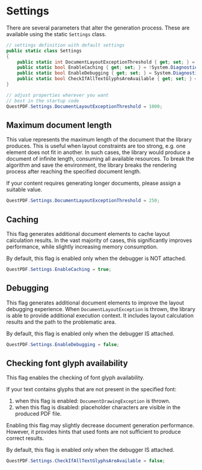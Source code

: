 # Settings

There are several parameters that alter the generation process. These are available using the static `Settings` class.

```c#
// settings definition with default settings
public static class Settings
{
    public static int DocumentLayoutExceptionThreshold { get; set; } = 250;
    public static bool EnableCaching { get; set; } = !System.Diagnostics.Debugger.IsAttached;
    public static bool EnableDebugging { get; set; } = System.Diagnostics.Debugger.IsAttached;
    public static bool CheckIfAllTextGlyphsAreAvailable { get; set; } = System.Diagnostics.Debugger.IsAttached;
}

// adjust properties wherever you want
// best in the startup code
QuestPDF.Settings.DocumentLayoutExceptionThreshold = 1000;
```

## Maximum document length

This value represents the maximum length of the document that the library produces. This is useful when layout constraints are too strong, e.g. one element does not fit in another. In such cases, the library would produce a document of infinite length, consuming all available resources. To break the algorithm and save the environment, the library breaks the rendering process after reaching the specified document length.

If your content requires generating longer documents, please assign a suitable value.

```c#
QuestPDF.Settings.DocumentLayoutExceptionThreshold = 250;
```

## Caching

This flag generates additional document elements to cache layout calculation results. In the vast majority of cases, this significantly improves performance, while slightly increasing memory consumption.

By default, this flag is enabled only when the debugger is NOT attached.

```c#
QuestPDF.Settings.EnableCaching = true;
```

## Debugging

This flag generates additional document elements to improve the layout debugging experience. When `DocumentLayoutException` is thrown, the library is able to provide additional execution context. It includes layout calculation results and the path to the problematic area.

By default, this flag is enabled only when the debugger IS attached.

```c#
QuestPDF.Settings.EnableDebugging = false;
```

## Checking font glyph availability

This flag enables the checking of font glyph availability. 

If your text contains glyphs that are not present in the specified font:
1) when this flag is enabled: `DocumentDrawingException` is thrown. 
2) when this flag is disabled: placeholder characters are visible in the produced PDF file. 

Enabling this flag may slightly decrease document generation performance. However, it provides hints that used fonts are not sufficient to produce correct results.

By default, this flag is enabled only when the debugger IS attached.

```c#
QuestPDF.Settings.CheckIfAllTextGlyphsAreAvailable = false;
```
